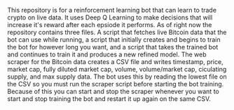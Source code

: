 This repository is for a reinforcement learning bot that can learn to trade crypto on live data. It uses Deep Q Learning to make decisions that will increase it's reward after each epsiode it performs. As of right now the repository contains three files. A script that fetches live Bitcoin data that the bot can use while running, a script that initially creates and begins to train the bot for however long you want, and a script that takes the trained bot and continues to train it and produces a new refined model. 
The web scraper for the Bitcoin data creates a CSV file and writes timestamp, price, market cap, fully diluted market cap, volume, volume/market cap, ciculating supply, and max supply data. The bot uses this by reading the lowest file on the CSV so you must run the scraper script before starting the bot training. Because of this you can start and stop the scraper whenever you want to start and stop training the bot and restart it up again on the same CSV.
